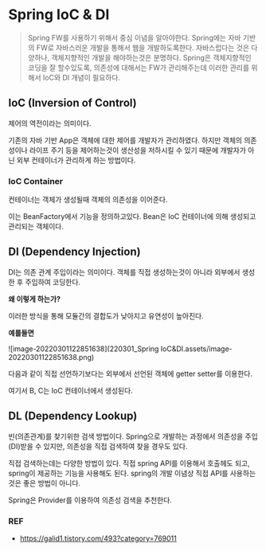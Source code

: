 # Spring IoC & DI

> Spring FW를 사용하기 위해서 중심 이념을 알아야한다. Spring에는 자바 기반의 FW로 자바스러운 개발을 통해서 웹을 개발하도록한다. 자바스럽다는 것은 다양하나, 객체지향적인 개발을 해야하는것은 분명하다. Spring은 객체지향적인 코딩을 잘 할수있도록, 의존성에 대해서는 FW가 관리해주는데 이러한 관리를 위해서 IoC와 DI 개념이 필요하다.



## IoC (Inversion of Control)

제어의 역전이라는 의미이다.

기존의 자바 기반 App은 객체에 대한 제어를 개발자가 관리하였다. 하지만 객체의 의존성이나 라이프 주기 등을 제어하는것이 생산성을 저하시킬 수 있기 때문에 개발자가 아닌 외부 컨테이너가 관리하게 하는 방법이다.

### IoC Container

컨테이너는 객체가 생성될때 객체의 의존성을 이어준다.

이는 BeanFactory에서 기능을 정의하고있다. Bean은 IoC 컨테이너에 의해 생성되고 관리되는 객체이다.

## DI (Dependency Injection)

DI는 의존 관계 주입이라는 의미이다. 객체를 직접 생성하는것이 아니라 외부에서 생성한 후 주입하여 코딩한다.

**왜 이렇게 하는가?**

이러한 방식을 통해 모듈간의 결합도가 낮아지고 유연성이 높아진다.

**예를들면**

![image-20220301122851638](220301_Spring IoC&DI.assets/image-20220301122851638.png)

다음과 같이 직접 선언하기보다는 외부에서 선언된 객체에 getter setter를 이용한다.

여기서 B, C는 IoC 컨테이너에서 생성된다.

## DL (Dependency Lookup)

빈(의존관계)를 찾기위한 검색 방법이다. Spring으로 개발하는 과정에서 의존성을 주입(DI)받을 수 있지만, 의존성을 직접 검색하여 찾을 경우도 있다.

직접 검색하는데는 다양한 방법이 있다. 직접 spring API를 이용해서 호출헤도 되고, spring이 제공하는 기능을 사용해도 된다. spring의 개발 이념상 직접 API를 사용하는것은 좋은 방법이 아니다.

Spring은 Provider를 이용하여 의존성 검색을 추천한다.



### REF

- https://galid1.tistory.com/493?category=769011
